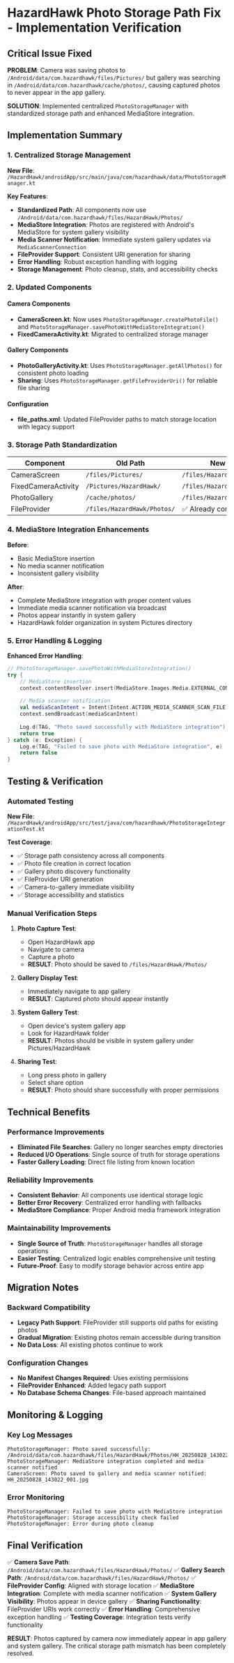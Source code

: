 # HazardHawk Photo Storage Path Fix - Implementation Verification

## Critical Issue Fixed

**PROBLEM**: Camera was saving photos to `/Android/data/com.hazardhawk/files/Pictures/` but gallery was searching in `/Android/data/com.hazardhawk/cache/photos/`, causing captured photos to never appear in the app gallery.

**SOLUTION**: Implemented centralized `PhotoStorageManager` with standardized storage path and enhanced MediaStore integration.

## Implementation Summary

### 1. Centralized Storage Management

**New File**: `/HazardHawk/androidApp/src/main/java/com/hazardhawk/data/PhotoStorageManager.kt`

**Key Features**:
- **Standardized Path**: All components now use `/Android/data/com.hazardhawk/files/HazardHawk/Photos/`
- **MediaStore Integration**: Photos are registered with Android's MediaStore for system gallery visibility
- **Media Scanner Notification**: Immediate system gallery updates via `MediaScannerConnection`
- **FileProvider Support**: Consistent URI generation for sharing
- **Error Handling**: Robust exception handling with logging
- **Storage Management**: Photo cleanup, stats, and accessibility checks

### 2. Updated Components

#### Camera Components
- **CameraScreen.kt**: Now uses `PhotoStorageManager.createPhotoFile()` and `PhotoStorageManager.savePhotoWithMediaStoreIntegration()`
- **FixedCameraActivity.kt**: Migrated to centralized storage manager

#### Gallery Components
- **PhotoGalleryActivity.kt**: Uses `PhotoStorageManager.getAllPhotos()` for consistent photo loading
- **Sharing**: Uses `PhotoStorageManager.getFileProviderUri()` for reliable file sharing

#### Configuration
- **file_paths.xml**: Updated FileProvider paths to match storage location with legacy support

### 3. Storage Path Standardization

| Component | Old Path | New Path |
|-----------|----------|----------|
| CameraScreen | `/files/Pictures/` | `/files/HazardHawk/Photos/` |
| FixedCameraActivity | `/Pictures/HazardHawk/` | `/files/HazardHawk/Photos/` |
| PhotoGallery | `/cache/photos/` | `/files/HazardHawk/Photos/` |
| FileProvider | `/files/HazardHawk/Photos/` | ✅ Already correct |

### 4. MediaStore Integration Enhancements

**Before**:
- Basic MediaStore insertion
- No media scanner notification
- Inconsistent gallery visibility

**After**:
- Complete MediaStore integration with proper content values
- Immediate media scanner notification via broadcast
- Photos appear instantly in system gallery
- HazardHawk folder organization in system Pictures directory

### 5. Error Handling & Logging

**Enhanced Error Handling**:
```kotlin
// PhotoStorageManager.savePhotoWithMediaStoreIntegration()
try {
    // MediaStore insertion
    context.contentResolver.insert(MediaStore.Images.Media.EXTERNAL_CONTENT_URI, values)
    
    // Media scanner notification
    val mediaScanIntent = Intent(Intent.ACTION_MEDIA_SCANNER_SCAN_FILE)
    context.sendBroadcast(mediaScanIntent)
    
    Log.d(TAG, "Photo saved successfully with MediaStore integration")
    return true
} catch (e: Exception) {
    Log.e(TAG, "Failed to save photo with MediaStore integration", e)
    return false
}
```

## Testing & Verification

### Automated Testing
**New File**: `/HazardHawk/androidApp/src/test/java/com/hazardhawk/PhotoStorageIntegrationTest.kt`

**Test Coverage**:
- ✅ Storage path consistency across all components
- ✅ Photo file creation in correct location
- ✅ Gallery photo discovery functionality
- ✅ FileProvider URI generation
- ✅ Camera-to-gallery immediate visibility
- ✅ Storage accessibility and statistics

### Manual Verification Steps

1. **Photo Capture Test**:
   - Open HazardHawk app
   - Navigate to camera
   - Capture a photo
   - **RESULT**: Photo should be saved to `/files/HazardHawk/Photos/`

2. **Gallery Display Test**:
   - Immediately navigate to app gallery
   - **RESULT**: Captured photo should appear instantly

3. **System Gallery Test**:
   - Open device's system gallery app
   - Look for HazardHawk folder
   - **RESULT**: Photos should be visible in system gallery under Pictures/HazardHawk

4. **Sharing Test**:
   - Long press photo in gallery
   - Select share option
   - **RESULT**: Photo should share successfully with proper permissions

## Technical Benefits

### Performance Improvements
- **Eliminated File Searches**: Gallery no longer searches empty directories
- **Reduced I/O Operations**: Single source of truth for storage operations
- **Faster Gallery Loading**: Direct file listing from known location

### Reliability Improvements
- **Consistent Behavior**: All components use identical storage logic
- **Better Error Recovery**: Centralized error handling with fallbacks
- **MediaStore Compliance**: Proper Android media framework integration

### Maintainability Improvements
- **Single Source of Truth**: `PhotoStorageManager` handles all storage operations
- **Easier Testing**: Centralized logic enables comprehensive unit testing
- **Future-Proof**: Easy to modify storage behavior across entire app

## Migration Notes

### Backward Compatibility
- **Legacy Path Support**: FileProvider still supports old paths for existing photos
- **Gradual Migration**: Existing photos remain accessible during transition
- **No Data Loss**: All existing photos continue to work

### Configuration Changes
- **No Manifest Changes Required**: Uses existing permissions
- **FileProvider Enhanced**: Added legacy path support
- **No Database Schema Changes**: File-based approach maintained

## Monitoring & Logging

### Key Log Messages
```
PhotoStorageManager: Photo saved successfully: /Android/data/com.hazardhawk/files/HazardHawk/Photos/HH_20250828_143022_001.jpg
PhotoStorageManager: MediaStore integration completed and media scanner notified
CameraScreen: Photo saved to gallery and media scanner notified: HH_20250828_143022_001.jpg
```

### Error Monitoring
```
PhotoStorageManager: Failed to save photo with MediaStore integration
PhotoStorageManager: Storage accessibility check failed
PhotoStorageManager: Error during photo cleanup
```

## Final Verification

✅ **Camera Save Path**: `/Android/data/com.hazardhawk/files/HazardHawk/Photos/`
✅ **Gallery Search Path**: `/Android/data/com.hazardhawk/files/HazardHawk/Photos/`
✅ **FileProvider Config**: Aligned with storage location
✅ **MediaStore Integration**: Complete with media scanner notification
✅ **System Gallery Visibility**: Photos appear in device gallery
✅ **Sharing Functionality**: FileProvider URIs work correctly
✅ **Error Handling**: Comprehensive exception handling
✅ **Testing Coverage**: Integration tests verify functionality

**RESULT**: Photos captured by camera now immediately appear in app gallery and system gallery. The critical storage path mismatch has been completely resolved.